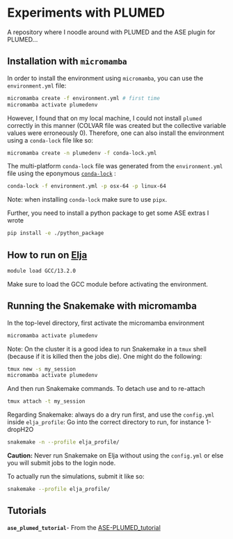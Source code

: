 # Experiments with PLUMED 

A repository where I noodle around with PLUMED and the ASE plugin for PLUMED...

## Installation with `micromamba`

In order to install the environment using `micromamba`, you can use the `environment.yml` file: 

```bash
micromamba create -f environment.yml # first time
micromamba activate plumedenv
```
However, I found that on my local machine, I could not install `plumed` correctly in this manner (COLVAR file was created but the collective variable values were erroneously 0). Therefore, one can also install the environment using a `conda-lock` file like so:

```bash
micromamba create -n plumedenv -f conda-lock.yml
```

The multi-platform `conda-lock` file was generated from the `environment.yml` file using the eponymous [`conda-lock`](https://github.com/conda/conda-lock) :

```bash
conda-lock -f environment.yml -p osx-64 -p linux-64
```
Note: when installing `conda-lock` make sure to use `pipx`. 

Further, you need to install a python package to get some ASE extras I wrote

```bash
pip install -e ./python_package
```

## How to run on [Elja](https://irhpcwiki.hi.is/docs/intro/)

```bash
module load GCC/13.2.0
```
Make sure to load the GCC module before activating the environment. 

## Running the Snakemake with micromamba

In the top-level directory, first activate the micromamba environment
```bash
micromamba activate plumedenv
```

Note: On the cluster it is a good idea to run Snakemake in a `tmux` shell (because if it is killed then the jobs die). One might do the following: 

```bash
tmux new -s my_session
micromamba activate plumedenv
```
And then run Snakemake commands. To detach use <Ctrl-B then press D> and to re-attach

``` bash
tmux attach -t my_session
```

Regarding Snakemake: always do a dry run first, and use the `config.yml` inside `elja_profile`:
Go into the correct directory to run, for instance 1-dropH2O

```bash
snakemake -n --profile elja_profile/
```

**Caution:** Never run Snakemake on Elja without using the `config.yml` or else you will submit jobs to the login node.

To actually run the simulations, submit it like so: 

```bash
snakemake --profile elja_profile/
```

## Tutorials 

**`ase_plumed_tutorial`**- From the [ASE-PLUMED_tutorial](https://github.com/Sucerquia/ASE-PLUMED_tutorial) 
